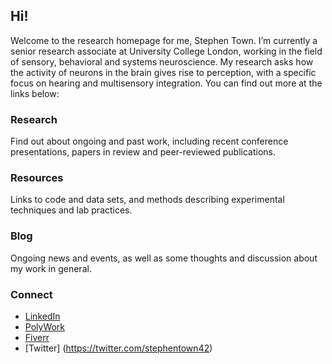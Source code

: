 ## Hi!

Welcome to the research homepage for me, Stephen Town. I’m currently a senior research associate at University College London, working in the field of sensory, behavioral and systems neuroscience. My research asks how the activity of neurons in the brain gives rise to perception, with a specific focus on hearing and multisensory integration. You can find out more at the links below:

### Research
Find out about ongoing and past work, including recent conference presentations, papers in review and peer-reviewed publications.

### Resources
Links to code and data sets, and methods describing experimental techniques and lab practices.

### Blog
Ongoing news and events, as well as some thoughts and discussion about my work in general.

### Connect
* [LinkedIn](https://uk.linkedin.com/in/stephen-town)
* [PolyWork](https://www.polywork.com/stephentown)
* [Fiverr](https://www.fiverr.com/stephentown42)
* [Twitter] (https://twitter.com/stephentown42)

